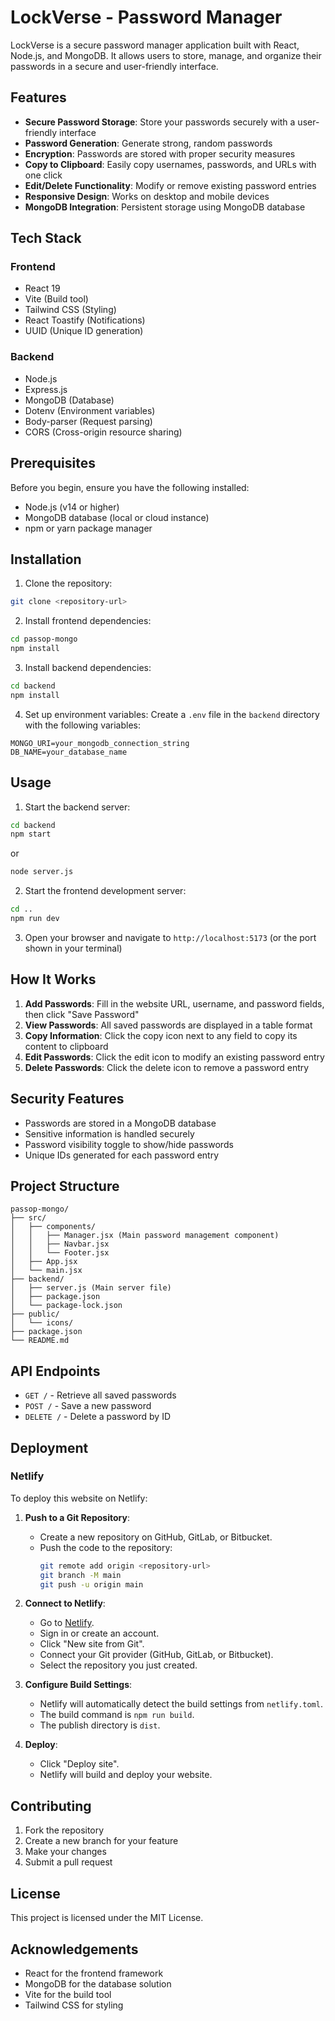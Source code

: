 # LockVerse - Password Manager

LockVerse is a secure password manager application built with React, Node.js, and MongoDB. It allows users to store, manage, and organize their passwords in a secure and user-friendly interface.

## Features

- **Secure Password Storage**: Store your passwords securely with a user-friendly interface
- **Password Generation**: Generate strong, random passwords
- **Encryption**: Passwords are stored with proper security measures
- **Copy to Clipboard**: Easily copy usernames, passwords, and URLs with one click
- **Edit/Delete Functionality**: Modify or remove existing password entries
- **Responsive Design**: Works on desktop and mobile devices
- **MongoDB Integration**: Persistent storage using MongoDB database

## Tech Stack

### Frontend
- React 19
- Vite (Build tool)
- Tailwind CSS (Styling)
- React Toastify (Notifications)
- UUID (Unique ID generation)

### Backend
- Node.js
- Express.js
- MongoDB (Database)
- Dotenv (Environment variables)
- Body-parser (Request parsing)
- CORS (Cross-origin resource sharing)

## Prerequisites

Before you begin, ensure you have the following installed:
- Node.js (v14 or higher)
- MongoDB database (local or cloud instance)
- npm or yarn package manager

## Installation

1. Clone the repository:
```bash
git clone <repository-url>
```

2. Install frontend dependencies:
```bash
cd passop-mongo
npm install
```

3. Install backend dependencies:
```bash
cd backend
npm install
```

4. Set up environment variables:
Create a `.env` file in the `backend` directory with the following variables:
```env
MONGO_URI=your_mongodb_connection_string
DB_NAME=your_database_name
```

## Usage

1. Start the backend server:
```bash
cd backend
npm start
```
or
```bash
node server.js
```

2. Start the frontend development server:
```bash
cd ..
npm run dev
```

3. Open your browser and navigate to `http://localhost:5173` (or the port shown in your terminal)

## How It Works

1. **Add Passwords**: Fill in the website URL, username, and password fields, then click "Save Password"
2. **View Passwords**: All saved passwords are displayed in a table format
3. **Copy Information**: Click the copy icon next to any field to copy its content to clipboard
4. **Edit Passwords**: Click the edit icon to modify an existing password entry
5. **Delete Passwords**: Click the delete icon to remove a password entry

## Security Features

- Passwords are stored in a MongoDB database
- Sensitive information is handled securely
- Password visibility toggle to show/hide passwords
- Unique IDs generated for each password entry

## Project Structure

```
passop-mongo/
├── src/
│   ├── components/
│   │   ├── Manager.jsx (Main password management component)
│   │   ├── Navbar.jsx
│   │   └── Footer.jsx
│   ├── App.jsx
│   └── main.jsx
├── backend/
│   ├── server.js (Main server file)
│   ├── package.json
│   └── package-lock.json
├── public/
│   └── icons/
├── package.json
└── README.md
```

## API Endpoints

- `GET /` - Retrieve all saved passwords
- `POST /` - Save a new password
- `DELETE /` - Delete a password by ID

## Deployment

### Netlify

To deploy this website on Netlify:

1. **Push to a Git Repository**:
   - Create a new repository on GitHub, GitLab, or Bitbucket.
   - Push the code to the repository:
     ```bash
     git remote add origin <repository-url>
     git branch -M main
     git push -u origin main
     ```

2. **Connect to Netlify**:
   - Go to [Netlify](https://www.netlify.com/).
   - Sign in or create an account.
   - Click "New site from Git".
   - Connect your Git provider (GitHub, GitLab, or Bitbucket).
   - Select the repository you just created.

3. **Configure Build Settings**:
   - Netlify will automatically detect the build settings from `netlify.toml`.
   - The build command is `npm run build`.
   - The publish directory is `dist`.

4. **Deploy**:
   - Click "Deploy site".
   - Netlify will build and deploy your website.

## Contributing

1. Fork the repository
2. Create a new branch for your feature
3. Make your changes
4. Submit a pull request

## License

This project is licensed under the MIT License.

## Acknowledgements

- React for the frontend framework
- MongoDB for the database solution
- Vite for the build tool
- Tailwind CSS for styling
